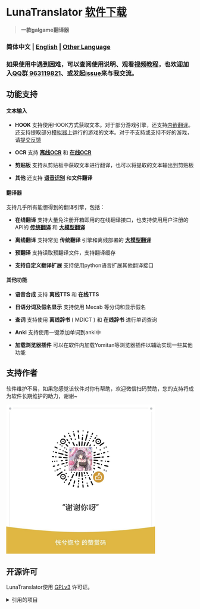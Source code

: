 # LunaTranslator [软件下载](https://docs.lunatranslator.org/README.html)

> **一款galgame翻译器**
 
### 简体中文  | [English](README_en.md) | [Other Language](otherlang.md)

### 如果使用中遇到困难，可以查阅使用说明、观看[视频教程](https://space.bilibili.com/592120404/video)，也欢迎加入[QQ群 963119821](https://qm.qq.com/q/I5rr3uEpi2)、或发起[issue](https://github.com/HIllya51/LunaTranslator/issues)来与我交流。

## 功能支持

#### 文本输入

- **HOOK** 支持使用HOOK方式获取文本。对于部分游戏引擎，还支持[内嵌翻译](https://docs.lunatranslator.org/embedtranslate.html)。还支持提取部分[模拟器](https://docs.lunatranslator.org/emugames.html)上运行的游戏的文本。对于不支持或支持不好的游戏，请[提交反馈](https://github.com/HIllya51/LunaTranslator/issues/new?assignees=&labels=enhancement&projects=&template=01_game_request.yaml)

- **OCR** 支持 **[离线OCR](https://docs.lunatranslator.org/useapis/ocrapi.html)** 和 **[在线OCR](https://docs.lunatranslator.org/useapis/ocrapi.html)** 

- **剪贴板** 支持从剪贴板中获取文本进行翻译，也可以将提取的文本输出到剪贴板

- **其他** 还支持 **[语音识别](https://docs.lunatranslator.org/sr.html)** 和**文件翻译**

#### 翻译器

支持几乎所有能想得到的翻译引擎，包括： 

- **在线翻译** 支持大量免注册开箱即用的在线翻译接口，也支持使用用户注册的API的 **[传统翻译](https://docs.lunatranslator.org/useapis/tsapi.html)** 和 **[大模型翻译](https://docs.lunatranslator.org/guochandamoxing.html)** 

- **离线翻译** 支持常见 **传统翻译** 引擎和离线部署的 **[大模型翻译](https://docs.lunatranslator.org/offlinellm.html)**

- **预翻译** 支持读取预翻译文件，支持翻译缓存

- **支持自定义翻译扩展** 支持使用python语言扩展其他翻译接口

#### 其他功能

- **语音合成** 支持 **离线TTS** 和 **在线TTS**

- **日语分词及假名显示** 支持使用 Mecab 等分词和显示假名

- **查词** 支持使用 **离线辞书** ( MDICT ) 和 **在线辞书** 进行单词查询

- **Anki** 支持使用一键添加单词到anki中

- **加载浏览器插件** 可以在软件内加载Yomitan等浏览器插件以辅助实现一些其他功能

## 支持作者

软件维护不易，如果您感觉该软件对你有帮助，欢迎微信扫码赞助，您的支持将成为软件长期维护的助力，谢谢~

<img src='../src/files/static/zan.jpg' style="height: 400px !important;">

## 开源许可

LunaTranslator使用 [GPLv3](../LICENSE) 许可证。

<details>
<summary>引用的项目</summary>

* ![img](https://img.shields.io/github/license/opencv/opencv) [opencv/opencv](https://github.com/opencv/opencv)
* ![img](https://img.shields.io/github/license/microsoft/onnxruntime) [microsoft/onnxruntime](https://github.com/microsoft/onnxruntime)
* ![img](https://img.shields.io/github/license/Artikash/Textractor) [Artikash/Textractor](https://github.com/Artikash/Textractor)
* ![img](https://img.shields.io/github/license/RapidAI/RapidOcrOnnx) [RapidAI/RapidOcrOnnx](https://github.com/RapidAI/RapidOcrOnnx)
* ![img](https://img.shields.io/github/license/PaddlePaddle/PaddleOCR) [PaddlePaddle/PaddleOCR](https://github.com/PaddlePaddle/PaddleOCR)
* ![img](https://img.shields.io/github/license/Blinue/Magpie) [Blinue/Magpie](https://github.com/Blinue/Magpie)
* ![img](https://img.shields.io/github/license/nanokina/ebyroid) [nanokina/ebyroid](https://github.com/nanokina/ebyroid)
* ![img](https://img.shields.io/github/license/xupefei/Locale-Emulator) [xupefei/Locale-Emulator](https://github.com/xupefei/Locale-Emulator)
* ![img](https://img.shields.io/github/license/InWILL/Locale_Remulator) [InWILL/Locale_Remulator](https://github.com/InWILL/Locale_Remulator)
* ![img](https://img.shields.io/github/license/zxyacb/ntlea) [zxyacb/ntlea](https://github.com/zxyacb/ntlea)
* ![img](https://img.shields.io/github/license/Chuyu-Team/YY-Thunks) [Chuyu-Team/YY-Thunks](https://github.com/Chuyu-Team/YY-Thunks)
* ![img](https://img.shields.io/github/license/Chuyu-Team/VC-LTL5) [Chuyu-Team/VC-LTL5](https://github.com/Chuyu-Team/VC-LTL5)
* ![img](https://img.shields.io/github/license/uyjulian/AtlasTranslate) [uyjulian/AtlasTranslate](https://github.com/uyjulian/AtlasTranslate)
* ![img](https://img.shields.io/github/license/ilius/pyglossary) [ilius/pyglossary](https://github.com/ilius/pyglossary)
* ![img](https://img.shields.io/github/license/ikegami-yukino/mecab) [ikegami-yukino/mecab](https://github.com/ikegami-yukino/mecab)
* ![img](https://img.shields.io/github/license/AngusJohnson/Clipper2) [AngusJohnson/Clipper2](https://github.com/AngusJohnson/Clipper2)
* ![img](https://img.shields.io/github/license/rapidfuzz/rapidfuzz-cpp) [rapidfuzz/rapidfuzz-cpp](https://github.com/rapidfuzz/rapidfuzz-cpp)
* ![img](https://img.shields.io/github/license/TsudaKageyu/minhook) [TsudaKageyu/minhook](https://github.com/TsudaKageyu/minhook)
* ![img](https://img.shields.io/github/license/lobehub/lobe-icons) [lobehub/lobe-icons](https://github.com/lobehub/lobe-icons)
* ![img](https://img.shields.io/github/license/kokke/tiny-AES-c) [kokke/tiny-AES-c](https://github.com/kokke/tiny-AES-c)
* ![img](https://img.shields.io/github/license/TPN-Team/OCR) [TPN-Team/OCR](https://github.com/TPN-Team/OCR)
* ![img](https://img.shields.io/github/license/AuroraWright/owocr) [AuroraWright/owocr](https://github.com/AuroraWright/owocr)
* ![img](https://img.shields.io/github/license/b1tg/win11-oneocr) [b1tg/win11-oneocr](https://github.com/b1tg/win11-oneocr)
* ![img](https://img.shields.io/github/license/mity/md4c) [mity/md4c](https://github.com/mity/md4c)
* ![img](https://img.shields.io/github/license/swigger/wechat-ocr) [swigger/wechat-ocr](https://github.com/swigger/wechat-ocr)
* ![img](https://img.shields.io/github/license/rupeshk/MarkdownHighlighter) [rupeshk/MarkdownHighlighter](https://github.com/rupeshk/MarkdownHighlighter)
* ![img](https://img.shields.io/github/license/sindresorhus/github-markdown-css) [sindresorhus/github-markdown-css](https://github.com/sindresorhus/github-markdown-css)
* ![img](https://img.shields.io/github/license/gexgd0419/NaturalVoiceSAPIAdapter) [gexgd0419/NaturalVoiceSAPIAdapter](https://github.com/gexgd0419/NaturalVoiceSAPIAdapter)
</details>

